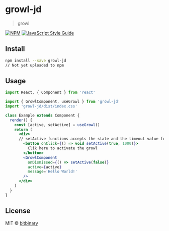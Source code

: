 # growl-jd

> growl

[![NPM](https://img.shields.io/npm/v/growl-jd.svg)](https://www.npmjs.com/package/growl-jd) [![JavaScript Style Guide](https://img.shields.io/badge/code_style-standard-brightgreen.svg)](https://standardjs.com)

## Install

```bash
npm install --save growl-jd 
// Not yet uploaded to npm
```

## Usage

```jsx
import React, { Component } from 'react'

import { GrowlComponent, useGrowl } from 'growl-jd'
import 'growl-jd/dist/index.css'

class Example extends Component {
  render() {
    const [active, setActive] = useGrowl()
    return (
      <div>
      // setActive functions accepts the state and the timeout value for the growl.
        <button onClick={() => void setActive(true, 1000)}>
          Clik here to activate the growl
        </button>
        <GrowlComponent
          onDismissed={() => setActive(false)}
          active={active}
          message='Hello World!'
        />
      </div>
    )
  }
}
```

## License

MIT © [bitbinary](https://github.com/bitbinary)

